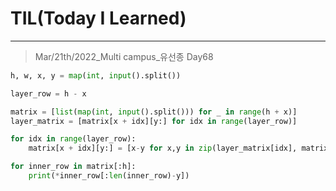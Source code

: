 # TIL(Today I Learned)

___

> Mar/21th/2022_Multi campus_유선종 Day68

```python
h, w, x, y = map(int, input().split())

layer_row = h - x

matrix = [list(map(int, input().split())) for _ in range(h + x)]
layer_matrix = [matrix[x + idx][y:] for idx in range(layer_row)]

for idx in range(layer_row):
    matrix[x + idx][y:] = [x-y for x,y in zip(layer_matrix[idx], matrix[idx][:len(matrix[idx])-y])]

for inner_row in matrix[:h]:
    print(*inner_row[:len(inner_row)-y])
```
